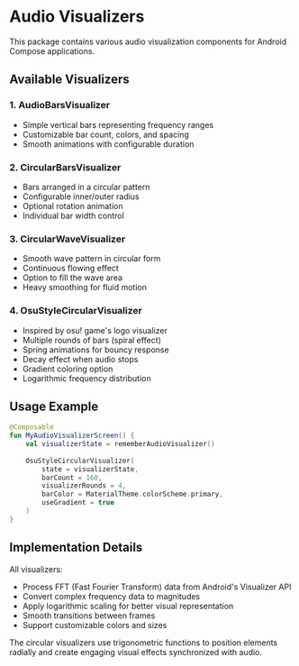 # Audio Visualizers

This package contains various audio visualization components for Android Compose applications.

## Available Visualizers

### 1. AudioBarsVisualizer
- Simple vertical bars representing frequency ranges
- Customizable bar count, colors, and spacing
- Smooth animations with configurable duration

### 2. CircularBarsVisualizer
- Bars arranged in a circular pattern
- Configurable inner/outer radius
- Optional rotation animation
- Individual bar width control

### 3. CircularWaveVisualizer
- Smooth wave pattern in circular form
- Continuous flowing effect
- Option to fill the wave area
- Heavy smoothing for fluid motion

### 4. OsuStyleCircularVisualizer
- Inspired by osu! game's logo visualizer
- Multiple rounds of bars (spiral effect)
- Spring animations for bouncy response
- Decay effect when audio stops
- Gradient coloring option
- Logarithmic frequency distribution

## Usage Example

```kotlin
@Composable
fun MyAudioVisualizerScreen() {
    val visualizerState = rememberAudioVisualizer()
    
    OsuStyleCircularVisualizer(
        state = visualizerState,
        barCount = 160,
        visualizerRounds = 4,
        barColor = MaterialTheme.colorScheme.primary,
        useGradient = true
    )
}
```

## Implementation Details

All visualizers:
- Process FFT (Fast Fourier Transform) data from Android's Visualizer API
- Convert complex frequency data to magnitudes
- Apply logarithmic scaling for better visual representation
- Smooth transitions between frames
- Support customizable colors and sizes

The circular visualizers use trigonometric functions to position elements radially and create engaging visual effects synchronized with audio.